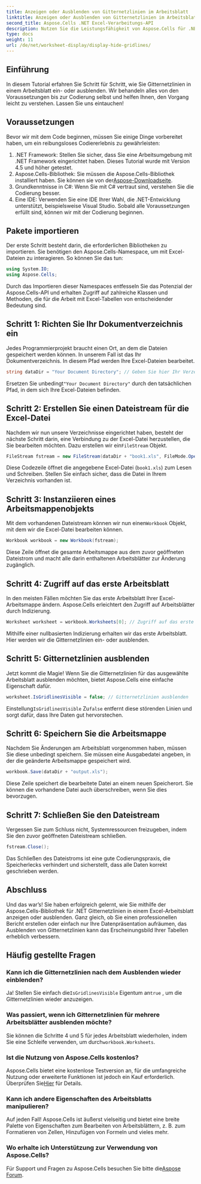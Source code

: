```yaml
---
title: Anzeigen oder Ausblenden von Gitternetzlinien im Arbeitsblatt
linktitle: Anzeigen oder Ausblenden von Gitternetzlinien im Arbeitsblatt
second_title: Aspose.Cells .NET Excel-Verarbeitungs-API
description: Nutzen Sie die Leistungsfähigkeit von Aspose.Cells für .NET. Erfahren Sie, wie Sie Gitternetzlinien in Excel-Arbeitsblättern ausblenden und Ihre Daten optisch ansprechender gestalten.
type: docs
weight: 11
url: /de/net/worksheet-display/display-hide-gridlines/
---
```

## Einführung
In diesem Tutorial erfahren Sie Schritt für Schritt, wie Sie Gitternetzlinien in einem Arbeitsblatt ein- oder ausblenden. Wir behandeln alles von den Voraussetzungen bis zur Codierung selbst und helfen Ihnen, den Vorgang leicht zu verstehen. Lassen Sie uns eintauchen!
## Voraussetzungen
Bevor wir mit dem Code beginnen, müssen Sie einige Dinge vorbereitet haben, um ein reibungsloses Codiererlebnis zu gewährleisten:
1. .NET Framework: Stellen Sie sicher, dass Sie eine Arbeitsumgebung mit .NET Framework eingerichtet haben. Dieses Tutorial wurde mit Version 4.5 und höher getestet.
2.  Aspose.Cells-Bibliothek: Sie müssen die Aspose.Cells-Bibliothek installiert haben. Sie können sie von der[Aspose-Downloadseite](https://releases.aspose.com/cells/net/).
3. Grundkenntnisse in C#: Wenn Sie mit C# vertraut sind, verstehen Sie die Codierung besser.
4. Eine IDE: Verwenden Sie eine IDE Ihrer Wahl, die .NET-Entwicklung unterstützt, beispielsweise Visual Studio.
Sobald alle Voraussetzungen erfüllt sind, können wir mit der Codierung beginnen.
## Pakete importieren
Der erste Schritt besteht darin, die erforderlichen Bibliotheken zu importieren. Sie benötigen den Aspose.Cells-Namespace, um mit Excel-Dateien zu interagieren. So können Sie das tun:
```csharp
using System.IO;
using Aspose.Cells;
```
Durch das Importieren dieser Namespaces entfesseln Sie das Potenzial der Aspose.Cells-API und erhalten Zugriff auf zahlreiche Klassen und Methoden, die für die Arbeit mit Excel-Tabellen von entscheidender Bedeutung sind.
## Schritt 1: Richten Sie Ihr Dokumentverzeichnis ein
Jedes Programmierprojekt braucht einen Ort, an dem die Dateien gespeichert werden können. In unserem Fall ist das Ihr Dokumentverzeichnis. In diesem Pfad werden Ihre Excel-Dateien bearbeitet.
```csharp
string dataDir = "Your Document Directory"; // Geben Sie hier Ihr Verzeichnis an
```
 Ersetzen Sie unbedingt`"Your Document Directory"` durch den tatsächlichen Pfad, in dem sich Ihre Excel-Dateien befinden.
## Schritt 2: Erstellen Sie einen Dateistream für die Excel-Datei
 Nachdem wir nun unsere Verzeichnisse eingerichtet haben, besteht der nächste Schritt darin, eine Verbindung zu der Excel-Datei herzustellen, die Sie bearbeiten möchten. Dazu erstellen wir ein`FileStream` Objekt.
```csharp
FileStream fstream = new FileStream(dataDir + "book1.xls", FileMode.Open);
```
Diese Codezeile öffnet die angegebene Excel-Datei (`book1.xls`) zum Lesen und Schreiben. Stellen Sie einfach sicher, dass die Datei in Ihrem Verzeichnis vorhanden ist.
## Schritt 3: Instanziieren eines Arbeitsmappenobjekts
Mit dem vorhandenen Dateistream können wir nun einen`Workbook` Objekt, mit dem wir die Excel-Datei bearbeiten können.
```csharp
Workbook workbook = new Workbook(fstream);
```
Diese Zeile öffnet die gesamte Arbeitsmappe aus dem zuvor geöffneten Dateistrom und macht alle darin enthaltenen Arbeitsblätter zur Änderung zugänglich.
## Schritt 4: Zugriff auf das erste Arbeitsblatt
In den meisten Fällen möchten Sie das erste Arbeitsblatt Ihrer Excel-Arbeitsmappe ändern. Aspose.Cells erleichtert den Zugriff auf Arbeitsblätter durch Indizierung.
```csharp
Worksheet worksheet = workbook.Worksheets[0]; // Zugriff auf das erste Arbeitsblatt
```
Mithilfe einer nullbasierten Indizierung erhalten wir das erste Arbeitsblatt. Hier werden wir die Gitternetzlinien ein- oder ausblenden.
## Schritt 5: Gitternetzlinien ausblenden
Jetzt kommt die Magie! Wenn Sie die Gitternetzlinien für das ausgewählte Arbeitsblatt ausblenden möchten, bietet Aspose.Cells eine einfache Eigenschaft dafür.
```csharp
worksheet.IsGridlinesVisible = false; // Gitternetzlinien ausblenden
```
 Einstellung`IsGridlinesVisible` Zu`false` entfernt diese störenden Linien und sorgt dafür, dass Ihre Daten gut hervorstechen.
## Schritt 6: Speichern Sie die Arbeitsmappe
Nachdem Sie Änderungen am Arbeitsblatt vorgenommen haben, müssen Sie diese unbedingt speichern. Sie müssen eine Ausgabedatei angeben, in der die geänderte Arbeitsmappe gespeichert wird.
```csharp
workbook.Save(dataDir + "output.xls");
```
Diese Zeile speichert die bearbeitete Datei an einem neuen Speicherort. Sie können die vorhandene Datei auch überschreiben, wenn Sie dies bevorzugen.
## Schritt 7: Schließen Sie den Dateistream
Vergessen Sie zum Schluss nicht, Systemressourcen freizugeben, indem Sie den zuvor geöffneten Dateistream schließen.
```csharp
fstream.Close();
```
Das Schließen des Dateistroms ist eine gute Codierungspraxis, die Speicherlecks verhindert und sicherstellt, dass alle Daten korrekt geschrieben werden.
## Abschluss
Und das war’s! Sie haben erfolgreich gelernt, wie Sie mithilfe der Aspose.Cells-Bibliothek für .NET Gitternetzlinien in einem Excel-Arbeitsblatt anzeigen oder ausblenden. Ganz gleich, ob Sie einen professionellen Bericht erstellen oder einfach nur Ihre Datenpräsentation aufräumen, das Ausblenden von Gitternetzlinien kann das Erscheinungsbild Ihrer Tabellen erheblich verbessern. 
## Häufig gestellte Fragen
### Kann ich die Gitternetzlinien nach dem Ausblenden wieder einblenden?
 Ja! Stellen Sie einfach die`IsGridlinesVisible` Eigentum an`true` , um die Gitternetzlinien wieder anzuzeigen.
### Was passiert, wenn ich Gitternetzlinien für mehrere Arbeitsblätter ausblenden möchte?
 Sie können die Schritte 4 und 5 für jedes Arbeitsblatt wiederholen, indem Sie eine Schleife verwenden, um durch`workbook.Worksheets`.
### Ist die Nutzung von Aspose.Cells kostenlos?
Aspose.Cells bietet eine kostenlose Testversion an, für die umfangreiche Nutzung oder erweiterte Funktionen ist jedoch ein Kauf erforderlich. Überprüfen Sie[Hier](https://purchase.aspose.com/buy) für Details.
### Kann ich andere Eigenschaften des Arbeitsblatts manipulieren?
Auf jeden Fall! Aspose.Cells ist äußerst vielseitig und bietet eine breite Palette von Eigenschaften zum Bearbeiten von Arbeitsblättern, z. B. zum Formatieren von Zellen, Hinzufügen von Formeln und vieles mehr.
### Wo erhalte ich Unterstützung zur Verwendung von Aspose.Cells?
 Für Support und Fragen zu Aspose.Cells besuchen Sie bitte die[Aspose Forum](https://forum.aspose.com/c/cells/9).
